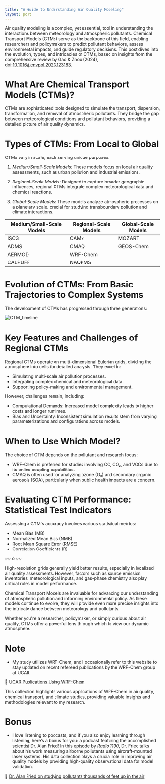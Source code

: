 ```yaml
---
title: "A Guide to Understanding Air Quality Modeling"
layout: post
---
```


Air quality modeling is a complex, yet essential, tool in understanding the interactions between meteorology and
atmospheric pollutants. Chemical Transport Models (CTMs) serve as the backbone of this field, enabling researchers and policymakers to predict pollutant behaviors, assess environmental impacts, and guide regulatory decisions. This post dives into the evolution, types, and intricacies of CTMs, based on insights from the comprehensive review by Gao & Zhou (2024), doi:[10.1016/j.envpol.2023.123183](https://doi.org/10.1016/j.envpol.2023.123183).

# What Are Chemical Transport Models (CTMs)?

CTMs are sophisticated tools designed to simulate the transport, dispersion, transformation, and removal of atmospheric pollutants. They bridge the gap between meteorological conditions and pollutant behaviors, providing a detailed picture of air quality dynamics.

# Types of CTMs: From Local to Global

CTMs vary in scale, each serving unique purposes:

1. *Medium/Small-Scale Models:* These models focus on local air quality assessments, such as urban pollution and industrial emissions.

2. *Regional-Scale Models:* Designed to capture broader geographic influences, regional CTMs integrate complex meteorological data and chemical reactions.

3. *Global-Scale Models:* These models analyze atmospheric processes on a planetary scale, crucial for studying transboundary pollution and climate interactions.


| Medium/Small-Scale Models | Regional-Scale Models | Global-Scale Models |
|---------------------------|-----------------------|---------------------|
| ISC3                      | CAMx                  | MOZART              |
| ADMS                      | CMAQ                  | GEOS-Chem           |
| AERMOD                    | WRF-Chem              |                     |
| CALPUFF                   | NAQPMS                |                     |


# Evolution of CTMs: From Basic Trajectories to Complex Systems

The development of CTMs has progressed through three generations:

![CTM_timeline](https://github.com/user-attachments/assets/3c7dbe13-12fe-44c2-8d42-12f54ecb6158)


# Key Features and Challenges of Regional CTMs

Regional CTMs operate on multi-dimensional Eulerian grids, dividing the atmosphere into cells for detailed analysis. They excel in:

- Simulating multi-scale air pollution processes.
- Integrating complex chemical and meteorological data.
- Supporting policy-making and environmental management.


However, challenges remain, including:

- Computational Demands: Increased model complexity leads to higher costs and longer runtimes.
- Bias and Uncertainty: Inconsistent simulation results stem from varying parameterizations and configurations across models.

# When to Use Which Model?

The choice of CTM depends on the pollutant and research focus:

- WRF-Chem is preferred for studies involving CO, CO₂, and VOCs due to its online coupling capabilities.
- CMAQ is often used for analyzing ozone (O₃) and secondary organic aerosols (SOA), particularly when public health impacts are a concern.

# Evaluating CTM Performance: Statistical Test Indicators

Assessing a CTM's accuracy involves various statistical metrics:

- Mean Bias (MB)
- Normalized Mean Bias (NMB)
- Root Mean Square Error (RMSE)
- Correlation Coefficients (R)

~~ o ~~

High-resolution grids generally yield better results, especially in localized air quality assessments. However, factors such as source emission inventories, meteorological inputs, and gas-phase chemistry also play critical roles in model performance.

Chemical Transport Models are invaluable for advancing our understanding of atmospheric pollution and informing environmental policy. As these models continue to evolve, they will provide even more precise insights into the intricate dance between meteorology and pollutants.

Whether you're a researcher, policymaker, or simply curious about air quality, CTMs offer a powerful lens through which to view our dynamic atmosphere.



# Note
* My study utilizes WRF-Chem, and I occasionally refer to this website to stay updated on recent refereed publications by the WRF-Chem group at UCAR.

🔗 [UCAR Publications Using WRF-Chem](https://www2.acom.ucar.edu/wrf-chem/publications-using-wrf-chem)

This collection highlights various applications of WRF-Chem in air quality, chemical transport, and climate studies, providing valuable insights and methodologies relevant to my research.


# Bonus
* I love listening to podcasts, and if you also enjoy learning through listening, here’s a bonus for you: a podcast featuring the accomplished scientist Dr. Alan Fried! In this episode by _Radio 1190_, Dr. Fried talks about his work measuring airborne pollutants using aircraft-mounted laser systems. His data collection plays a crucial role in improving air quality models by providing high-quality observational data for model validation.

🔗 [Dr. Alan Fried on studying pollutants thousands of feet up in the air](https://soundcloud.com/radio1190/alan-fried-airborne-pollutants)
